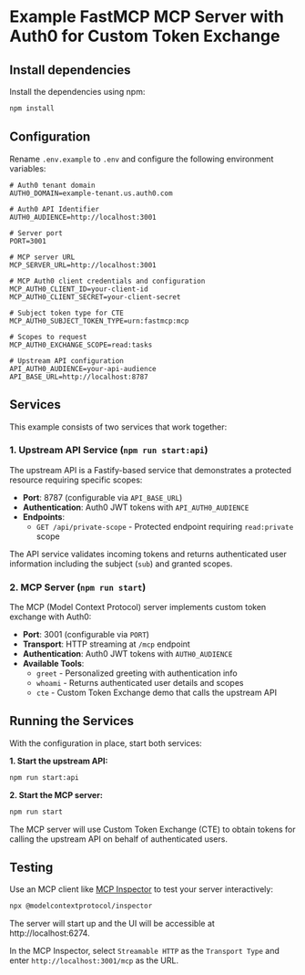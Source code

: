 # Example FastMCP MCP Server with Auth0 for Custom Token Exchange

## Install dependencies

Install the dependencies using npm:

```bash
npm install
```

## Configuration

Rename `.env.example` to `.env` and configure the following environment variables:

```
# Auth0 tenant domain
AUTH0_DOMAIN=example-tenant.us.auth0.com

# Auth0 API Identifier
AUTH0_AUDIENCE=http://localhost:3001

# Server port
PORT=3001

# MCP server URL
MCP_SERVER_URL=http://localhost:3001

# MCP Auth0 client credentials and configuration
MCP_AUTH0_CLIENT_ID=your-client-id
MCP_AUTH0_CLIENT_SECRET=your-client-secret

# Subject token type for CTE
MCP_AUTH0_SUBJECT_TOKEN_TYPE=urn:fastmcp:mcp

# Scopes to request
MCP_AUTH0_EXCHANGE_SCOPE=read:tasks

# Upstream API configuration
API_AUTH0_AUDIENCE=your-api-audience
API_BASE_URL=http://localhost:8787
```

## Services

This example consists of two services that work together:

### 1. Upstream API Service (`npm run start:api`)

The upstream API is a Fastify-based service that demonstrates a protected resource requiring specific scopes:

- **Port**: 8787 (configurable via `API_BASE_URL`)
- **Authentication**: Auth0 JWT tokens with `API_AUTH0_AUDIENCE`
- **Endpoints**:
  - `GET /api/private-scope` - Protected endpoint requiring `read:private` scope

The API service validates incoming tokens and returns authenticated user information including the subject (`sub`) and granted scopes.

### 2. MCP Server (`npm run start`)

The MCP (Model Context Protocol) server implements custom token exchange with Auth0:

- **Port**: 3001 (configurable via `PORT`)
- **Transport**: HTTP streaming at `/mcp` endpoint
- **Authentication**: Auth0 JWT tokens with `AUTH0_AUDIENCE`
- **Available Tools**:
  - `greet` - Personalized greeting with authentication info
  - `whoami` - Returns authenticated user details and scopes
  - `cte` - Custom Token Exchange demo that calls the upstream API

## Running the Services

With the configuration in place, start both services:

**1. Start the upstream API:**
```bash
npm run start:api
```

**2. Start the MCP server:**
```bash
npm run start
```

The MCP server will use Custom Token Exchange (CTE) to obtain tokens for calling the upstream API on behalf of authenticated users.

## Testing

Use an MCP client like [MCP Inspector](https://github.com/modelcontextprotocol/inspector) to test your server interactively:

```bash
npx @modelcontextprotocol/inspector
```

The server will start up and the UI will be accessible at http://localhost:6274.

In the MCP Inspector, select `Streamable HTTP` as the `Transport Type` and enter `http://localhost:3001/mcp` as the URL.
